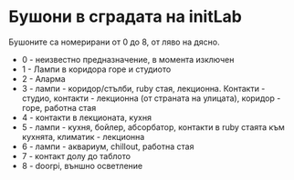 Бушони в сградата на initLab
============================

Бушоните са номерирани от 0 до 8, от ляво на дясно.

* 0 - неизвестно предназначение, в момента изключен
* 1 - Лампи в коридора горе и студиото
* 2 - Аларма
* 3 - лампи - коридор/стълби, ruby стая, лекционна. Контакти - студио, контакти - лекционна (от страната на улицата), коридор - горе, работна стая
* 4 - контакти в лекционата, кухня
* 5 - лампи - кухня, бойлер, абсорбатор, контакти в ruby стаята към кухнята, климатик - лекционна
* 6 - лампи - аквариум, chillout, работна стая
* 7 - контакт долу до таблото
* 8 - doorpi, външно осветление
